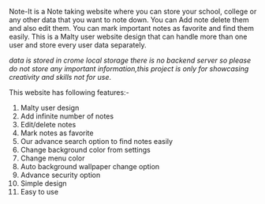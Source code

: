 Note-It is a Note taking website where you can store your school, college or any other data that you want to note down. You can Add note delete them and also edit them. 
You can mark important notes as favorite and find them easily. This is a Malty user website design that can handle more than one user and store every user data separately.

*data is stored in crome local storage there is no backend server so please do not store any important information,this project is only for showcasing creativity and 
skills not for use*.

This website has following features:-
        
1)	Malty user design
2)	Add infinite number of notes
3)	Edit/delete notes
4)	Mark notes as favorite
5)	Our advance search option to find notes easily
6)	Change background color from settings
7)	Change menu color
8)	Auto background wallpaper change option
9)	Advance security option
10)	Simple design
11)	Easy to use
